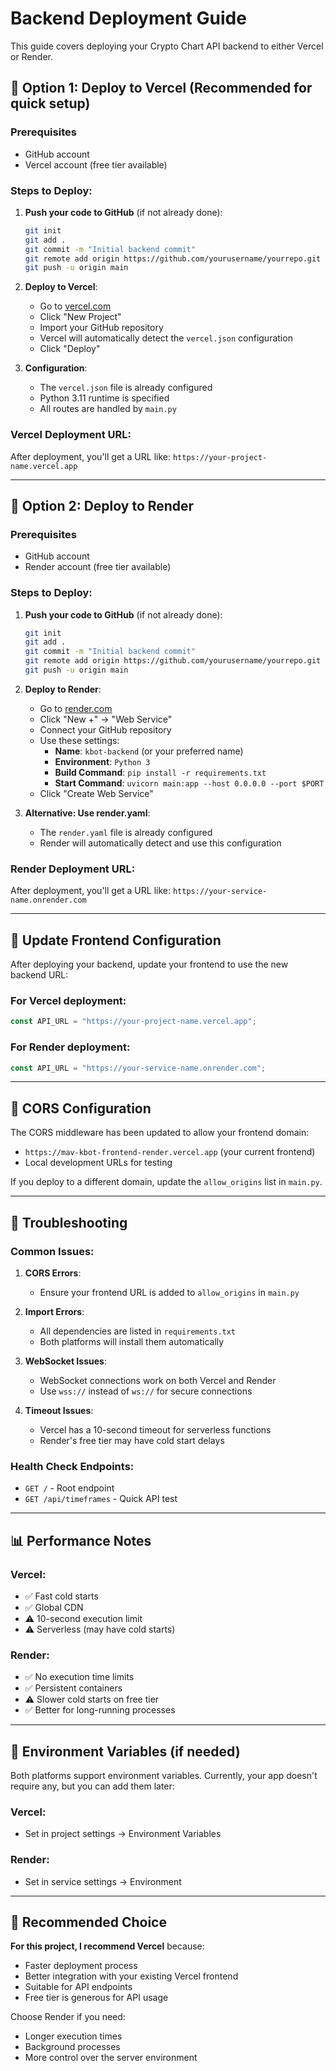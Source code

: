 # Backend Deployment Guide

This guide covers deploying your Crypto Chart API backend to either Vercel or Render.

## 🚀 Option 1: Deploy to Vercel (Recommended for quick setup)

### Prerequisites
- GitHub account
- Vercel account (free tier available)

### Steps to Deploy:

1. **Push your code to GitHub** (if not already done):
   ```bash
   git init
   git add .
   git commit -m "Initial backend commit"
   git remote add origin https://github.com/yourusername/yourrepo.git
   git push -u origin main
   ```

2. **Deploy to Vercel**:
   - Go to [vercel.com](https://vercel.com)
   - Click "New Project"
   - Import your GitHub repository
   - Vercel will automatically detect the `vercel.json` configuration
   - Click "Deploy"

3. **Configuration**:
   - The `vercel.json` file is already configured
   - Python 3.11 runtime is specified
   - All routes are handled by `main.py`

### Vercel Deployment URL:
After deployment, you'll get a URL like: `https://your-project-name.vercel.app`

---

## 🚀 Option 2: Deploy to Render

### Prerequisites
- GitHub account
- Render account (free tier available)

### Steps to Deploy:

1. **Push your code to GitHub** (if not already done):
   ```bash
   git init
   git add .
   git commit -m "Initial backend commit"
   git remote add origin https://github.com/yourusername/yourrepo.git
   git push -u origin main
   ```

2. **Deploy to Render**:
   - Go to [render.com](https://render.com)
   - Click "New +" → "Web Service"
   - Connect your GitHub repository
   - Use these settings:
     - **Name**: `kbot-backend` (or your preferred name)
     - **Environment**: `Python 3`
     - **Build Command**: `pip install -r requirements.txt`
     - **Start Command**: `uvicorn main:app --host 0.0.0.0 --port $PORT`
   - Click "Create Web Service"

3. **Alternative: Use render.yaml**:
   - The `render.yaml` file is already configured
   - Render will automatically detect and use this configuration

### Render Deployment URL:
After deployment, you'll get a URL like: `https://your-service-name.onrender.com`

---

## 🔗 Update Frontend Configuration

After deploying your backend, update your frontend to use the new backend URL:

### For Vercel deployment:
```javascript
const API_URL = "https://your-project-name.vercel.app";
```

### For Render deployment:
```javascript
const API_URL = "https://your-service-name.onrender.com";
```

---

## 🔧 CORS Configuration

The CORS middleware has been updated to allow your frontend domain:
- `https://mav-kbot-frontend-render.vercel.app` (your current frontend)
- Local development URLs for testing

If you deploy to a different domain, update the `allow_origins` list in `main.py`.

---

## 🐛 Troubleshooting

### Common Issues:

1. **CORS Errors**: 
   - Ensure your frontend URL is added to `allow_origins` in `main.py`

2. **Import Errors**: 
   - All dependencies are listed in `requirements.txt`
   - Both platforms will install them automatically

3. **WebSocket Issues**: 
   - WebSocket connections work on both Vercel and Render
   - Use `wss://` instead of `ws://` for secure connections

4. **Timeout Issues**: 
   - Vercel has a 10-second timeout for serverless functions
   - Render's free tier may have cold start delays

### Health Check Endpoints:
- `GET /` - Root endpoint
- `GET /api/timeframes` - Quick API test

---

## 📊 Performance Notes

### Vercel:
- ✅ Fast cold starts
- ✅ Global CDN
- ⚠️ 10-second execution limit
- ⚠️ Serverless (may have cold starts)

### Render:
- ✅ No execution time limits
- ✅ Persistent containers
- ⚠️ Slower cold starts on free tier
- ✅ Better for long-running processes

---

## 🔑 Environment Variables (if needed)

Both platforms support environment variables. Currently, your app doesn't require any, but you can add them later:

### Vercel:
- Set in project settings → Environment Variables

### Render:
- Set in service settings → Environment

---

## 🚀 Recommended Choice

**For this project, I recommend Vercel** because:
- Faster deployment process
- Better integration with your existing Vercel frontend
- Suitable for API endpoints
- Free tier is generous for API usage

Choose Render if you need:
- Longer execution times
- Background processes
- More control over the server environment